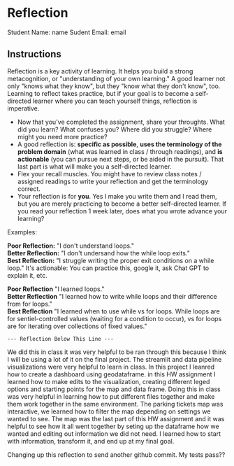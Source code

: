 # Reflection

Student Name:  name
Sudent Email:  email

## Instructions

Reflection is a key activity of learning. It helps you build a strong metacognition, or "understanding of your own learning." A good learner not only "knows what they know", but they "know what they don't know", too. Learning to reflect takes practice, but if your goal is to become a self-directed learner where you can teach yourself things, reflection is imperative.

- Now that you've completed the assignment, share your throughts. What did you learn? What confuses you? Where did you struggle? Where might you need more practice?
- A good reflection is: **specific as possible**,  **uses the terminology of the problem domain** (what was learned in class / through readings), and **is actionable** (you can pursue next steps, or be aided in the pursuit). That last part is what will make you a self-directed learner.
- Flex your recall muscles. You might have to review class notes / assigned readings to write your reflection and get the terminology correct.
- Your reflection is for **you**. Yes I make you write them and I read them, but you are merely practicing to become a better self-directed learner. If you read your reflection 1 week later, does what you wrote advance your learning?

Examples:

**Poor Reflection:**  "I don't understand loops."   
**Better Reflection:** "I don't undersand how the while loop exits."   
**Best Reflection:** "I struggle writing the proper exit conditions on a while loop." It's actionable: You can practice this, google it, ask Chat GPT to explain it, etc. 

**Poor Reflection** "I learned loops."   
**Better Reflection** "I learned how to write while loops and their difference from for loops."   
**Best Reflection** "I learned when to use while vs for loops. While loops are for sentiel-controlled values (waiting for a condition to occur), vs for loops are for iterating over collections of fixed values."

`--- Reflection Below This Line ---`

We did this in class it was very helpful to be ran through this because I think I will be using a lot of it on the final project. The streamlit and data pipeline visualizations were very helpful to learn in class. 
In this project I leanred how to create a dashboard using geodataframe. in this HW assignment I learned how to make edits to the visualization, creating different leged options and starting points for the map and data frame. Doing this in class was very helpful in learning how to put different files together and make them work together in the same environment. 
The parking tickets map was interactive, we learned how to filter the map depending on settings we wanted to see. The map was the last part of this HW assignment and it was helpful to see how it all went together by seting up the dataframe how we wanted and editing out information we did not need.
I learned how to start with information, transform it, and end up at my final goal.



Changing up this reflection to send another github commit. My tests pass??
